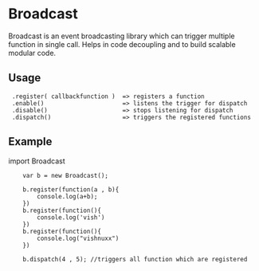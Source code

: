 # Broadcast
Broadcast is an event broadcasting library which can trigger multiple function in single call. Helps in code decoupling and to build scalable modular code.

## Usage

     .register( callbackfunction )  => registers a function
     .enable()                      => listens the trigger for dispatch
     .disable()                     => stops listening for dispatch
     .dispatch()                    => triggers the registered functions

## Example

 import Broadcast

        var b = new Broadcast();

        b.register(function(a , b){
            console.log(a+b);
        })
        b.register(function(){
            console.log('vish')
        })
        b.register(function(){
            console.log("vishnuxx")
        })

        b.dispatch(4 , 5); //triggers all function which are registered

